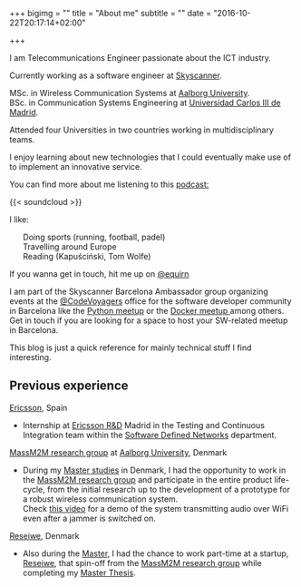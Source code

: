 +++
bigimg = ""
title = "About me"
subtitle = ""
date = "2016-10-22T20:17:14+02:00"

+++

<p class="about-text">
<span class="fa fa-wifi about-icon"></span>
I am Telecommunications Engineer passionate about the ICT industry.
</p>

<p class="about-text">
<span class="fa fa-briefcase about-icon"></span>
Currently working as a software engineer at <a href="http://skyscanner.net">Skyscanner</a>.</p>

<p class="about-text">
<span class="fa fa-graduation-cap about-icon"></span>
MSc. in Wireless Communication Systems at <a href="https://aau.dk">Aalborg University</a>. <br>
BSc. in Communication Systems Engineering at <a href="https://uc3m.es">Universidad Carlos III de Madrid</a>.
</p>

<p class="about-text">
<span class="fa fa-globe about-icon"></span> Attended four Universities in two countries working in multidisciplinary teams.
</p>

<p class="about-text">
<span class="fa fa-check about-icon"></span> I enjoy learning about new technologies that I could eventually make use of to implement an innovative service.
</p>

<p class="about-text">
<span class="fa fa-headphones about-icon"></span>  You can find more about me listening to this <a href="https://soundcloud.com/code-voyagers/episode-4-a-graduates-journey">podcast:</a></p>

{{< soundcloud >}}

<p class="about-text">
<span class="fa fa-heart about-icon"></span>  I like:
<ul style="list-style: none; padding-right: 10em">
<li><span class="fa fa-soccer-ball-o"></span> Doing sports (running, football, padel) </li>
<li> <span class="fa fa-plane"></span> Travelling around Europe </li>
<li> <span class="fa fa-book"></span> Reading (Kapuściński, Tom Wolfe) </li>
</p>
</ul>

<p class="about-text">
<span class="fa fa-twitter about-icon"></span> If you wanna get in touch, hit me up on <a href="https://twitter.com/eqirn">@equirn </a>
</p>

<p class="about-text">
<span class="fa fa-group about-icon"></span>  I am part of the Skyscanner Barcelona Ambassador group organizing events at the <a href="https://twitter.com/codevoyagers">@CodeVoyagers</a> office for the software developer community in Barcelona like the <a href="http://www.meetup.com/es-ES/python-185/">Python meetup</a> or the <a href="https://www.meetup.com/docker-barcelona-spain/">Docker meetup </a> among others. Get in touch if you are looking for a space to host your SW-related meetup in Barcelona.
</p>

<p class="about-text">
<span class="fa fa-exchange about-icon"></span> This blog is just a quick reference for mainly technical stuff I find interesting.
</p>

Previous experience
--------------------

[Ericsson](https://www.ericsson.com/en), Spain

 * Internship at [Ericsson R&D](https://www.ericsson.com/en) Madrid in the Testing and Continuous Integration team within the [Software Defined Networks](https://www.ericsson.com/en/networks/topics/sdn) department.

[MassM2M research group](http://massm2m.es.aau.dk/) at [Aalborg University](http://www.en.aau.dk/), Denmark

* During my [Master studies](http://www.en.aau.dk/education/master/wireless-communication-systems) in Denmark, I had the opportunity to work in the [MassM2M research group](http://massm2m.es.aau.dk/) and participate in the entire product life-cycle, from the initial research up to the development of a prototype for a robust wireless communication system.<br>
Check [this video](https://vimeo.com/66733915) for a demo of the system transmitting audio over WiFi even after a jammer is switched on.

[Reseiwe](http://reseiwe.com/), Denmark

* Also during the [Master](http://www.en.aau.dk/education/master/wireless-communication-systems), I had the chance to work part-time at a startup, [Reseiwe](http://reseiwe.com/), that spin-off from the [MassM2M research group](http://massm2m.es.aau.dk/) while completing my [Master Thesis](http://projekter.aau.dk/projekter/files/198541091/main_report_4_june.pdf).
